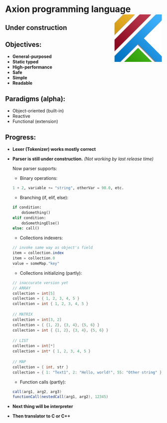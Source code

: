 # Axion programming language <img align="right" src="https://github.com/F1uctus/Axion/blob/master/Other/Axion_logo.png" width="152" height="152" />

## **Under construction**

## Objectives:
- **General-purposed**
- **Static typed**
- **High-performance**
- **Safe**
- **Simple**
- **Readable**

## Paradigms (alpha):
- Object-oriented (built-in)
- Reactive
- Functional (extension)

## Progress:
- **Lexer (Tokenizer) works mostly correct**
- **Parser is still under construction.**
	_(Not working by last release time)_
	
	Now parser supports:
	- Binary operations:
	```python
	1 + 2, variable += "string", otherVar = 90.0, etc.
	```
	- Branching (if, elif, else):
	```python 
	if condition: 
		doSomething()
	elif condition: 
		doSomethingElse()
	else: call()
	```
	- Collections indexers:
	```csharp
	// invoke same way as object's field
	item = collection.index
	item = collection.0
	value = someMap."key"
	```
	- Collections initializing (partly):
	```csharp
	// inaccurate version yet
	// ARRAY
	collection = int[5]
	collection = { 1, 2, 3, 4, 5 }
	collection = int { 1, 2, 3, 4, 5 }
	
	// MATRIX
	collection = int[3, 2]
	collection = { {1, 2}, {3, 4}, {5, 6} }
	collection = int { {1, 2}, {3, 4}, {5, 6} }
	
	// LIST
	collection = int[*]
	collection = int* { 1, 2, 3, 4, 5 }
	
	// MAP
	collection = { int, str }
	collection = { 1: "Text1", 2: "Hello, world!", 55: "Other string" }
	```
	- Function calls (partly):
	```csharp
	call(arg1, arg2, arg3)
	functionCall(nestedCall(arg1, arg2), 12345)
	```
- **Next thing will be interpreter**
- **Then translator to C or C++**
